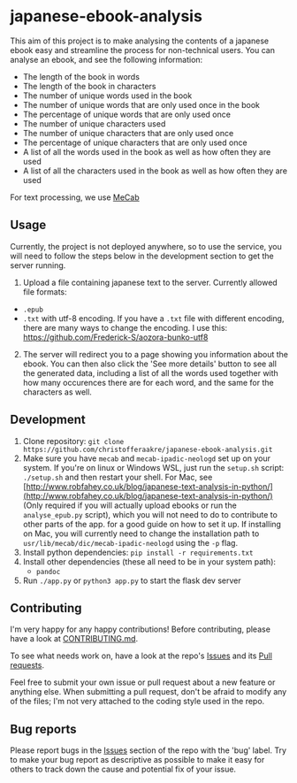 # japanese-ebook-analysis
This aim of this project is to make analysing the contents
of a japanese ebook easy and streamline the process
for non-technical users. You can analyse an ebook, and see the
following information:
* The length of the book in words
* The length of the book in characters
* The number of unique words used in the book
* The number of unique words that are only used once in the book
* The percentage of unique words that are only used once
* The number of unique characters used
* The number of unique characters that are only used once
* The percentage of unique characters that are only used once
* A list of all the words used in the book as well as how often they
are used
* A list of all the characters used in the book as well as how often
they are used

For text processing, we use [MeCab](https://taku910.github.io/mecab/)

## Usage
Currently, the project is not deployed anywhere, so to use the service,
you will need to follow the steps below in the development section to
get the server running.
1. Upload a file containing japanese text to the server. Currently allowed
file formats:
* `.epub`
* `.txt` with utf-8 encoding. If you have a `.txt` file with different encoding,
there are many ways to change the encoding. I use this: https://github.com/Frederick-S/aozora-bunko-utf8
2. The server will redirect you to a page showing you information about the ebook.
You can then also click the 'See more details' button to see all the generated
data, including a list of all the words used together with how many occurences there
are for each word, and the same for the characters as well.

## Development
1. Clone repository: `git clone https://github.com/christofferaakre/japanese-ebook-analysis.git`
2. Make sure you have `mecab` and `mecab-ipadic-neologd` set up on your system.
If you're on linux or Windows WSL, just run the `setup.sh` script:
`./setup.sh` and then restart your shell.
For Mac, see
[http://www.robfahey.co.uk/blog/japanese-text-analysis-in-python/](http://www.robfahey.co.uk/blog/japanese-text-analysis-in-python/)
<br>(Only required if you will actually upload ebooks or run the `analyse_epub.py` script),
which you will not need to do to contribute to other parts of the app.
for a good guide on how to set it up. If installing on Mac, you
    will currently need to change the installation path to
    `usr/lib/mecab/dic/mecab-ipadic-neologd` using the `-p` flag.
3. Install python dependencies: `pip install -r requirements.txt`
4. Install other dependencies (these all need to be in your system path):
    * `pandoc`
5. Run `./app.py` or `python3 app.py` to start the flask dev server

## Contributing
I'm very happy for any happy contributions! Before contributing, please
have a look at
[CONTRIBUTING.md](https://github.com/christofferaakre/japanese-ebook-analysis/blob/master/CONTRIBUTING.md).<br>

To see what needs work on, have a look at the repo's
[Issues](https://github.com/christofferaakre/japanese-ebook-analysis/issues)
and its
[Pull requests](https://github.com/christofferaakre/japanese-ebook-analysis/pulls).<br>

Feel free to submit your own issue or pull request about a new feature or anything
else. When submitting a pull request, don't be afraid to modify any of the files;
I'm not very attached to the coding style used in the repo.

## Bug reports
Please report bugs in the
[Issues](https://github.com/christofferaakre/japanese-ebook-analysis/issues)
section of the repo with the 'bug' label. Try to make your bug
report as descriptive as possible to make it easy for others to track
down the cause and potential fix of your issue.
